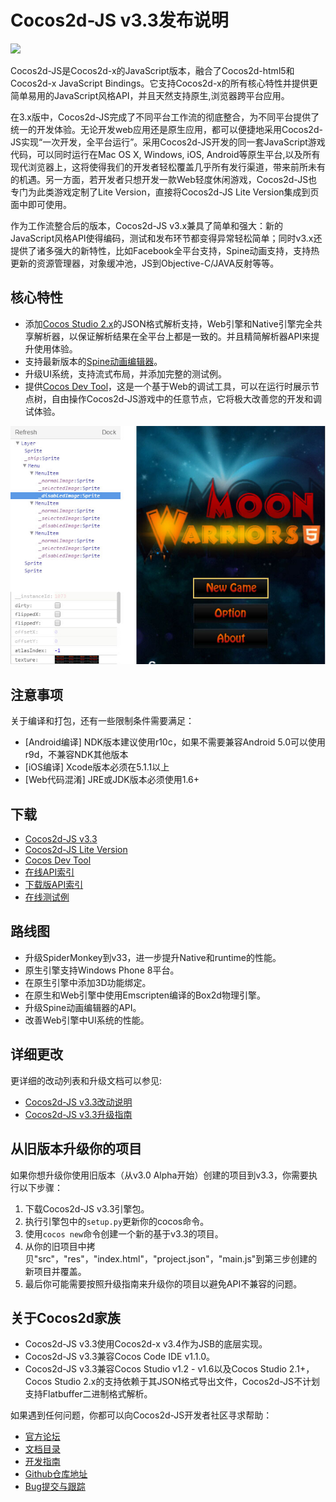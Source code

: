 # Cocos2d-JS v3.3发布说明

<img src="http://files.cocos2d-x.org/images/orgsite/logo.png" height=180> 

Cocos2d-JS是Cocos2d-x的JavaScript版本，融合了Cocos2d-html5和Cocos2d-x JavaScript Bindings。它支持Cocos2d-x的所有核心特性并提供更简单易用的JavaScript风格API，并且天然支持原生,浏览器跨平台应用。

在3.x版中，Cocos2d-JS完成了不同平台工作流的彻底整合，为不同平台提供了统一的开发体验。无论开发web应用还是原生应用，都可以便捷地采用Cocos2d-JS实现“一次开发，全平台运行”。采用Cocos2d-JS开发的同一套JavaScript游戏代码，可以同时运行在Mac OS X, Windows, iOS, Android等原生平台,以及所有现代浏览器上，这将使得我们的开发者轻松覆盖几乎所有发行渠道，带来前所未有的机遇。另一方面，若开发者只想开发一款Web轻度休闲游戏，Cocos2d-JS也专门为此类游戏定制了Lite Version，直接将Cocos2d-JS Lite Version集成到页面中即可使用。

作为工作流整合后的版本，Cocos2d-JS v3.x兼具了简单和强大：新的JavaScript风格API使得编码，测试和发布环节都变得异常轻松简单；同时v3.x还提供了诸多强大的新特性，比如Facebook全平台支持，Spine动画支持，支持热更新的资源管理器，对象缓冲池，JS到Objective-C/JAVA反射等等。

## 核心特性

* 添加[Cocos Studio 2.x](http://cn.cocos2d-x.org/download/)的JSON格式解析支持，Web引擎和Native引擎完全共享解析器，以保证解析结果在全平台上都是一致的。并且精简解析器API来提升使用体验。
* 支持最新版本的[Spine动画编辑器](http://zh.esotericsoftware.com/)。
* 升级UI系统，支持流式布局，并添加完整的测试例。
* 提供[Cocos Dev Tool](http://h5.cocoachina.com/static/cocos-devtools/)，这是一个基于Web的调试工具，可以在运行时展示节点树，自由操作Cocos2d-JS游戏中的任意节点，它将极大改善您的开发和调试体验。

![](../../res/devtool.jpg)

## 注意事项

关于编译和打包，还有一些限制条件需要满足：

- [Android编译] NDK版本建议使用r10c，如果不需要兼容Android 5.0可以使用r9d，不兼容NDK其他版本
- [iOS编译] Xcode版本必须在5.1.1以上
- [Web代码混淆] JRE或JDK版本必须使用1.6+

## 下载

- [Cocos2d-JS v3.3](http://www.cocos2d-x.org/filedown/cocos2d-js-v3.3.zip)
- [Cocos2d-JS Lite Version](http://cocos2d-x.org/filecenter/jsbuilder/)
- [Cocos Dev Tool](http://h5.cocoachina.com/static/cocos-devtools/)
- [在线API索引](http://www.cocos2d-x.org/wiki/reference/)
- [下载版API索引](http://www.cocos2d-x.org/filedown/Cocos2d-JS-v3.3-API.zip)
- [在线测试例](http://cocos2d-x.org/js-tests/)

## 路线图

- 升级SpiderMonkey到v33，进一步提升Native和runtime的性能。
- 原生引擎支持Windows Phone 8平台。
- 在原生引擎中添加3D功能绑定。
- 在原生和Web引擎中使用Emscripten编译的Box2d物理引擎。
- 升级Spine动画编辑器的API。
- 改善Web引擎中UI系统的性能。

## 详细更改

更详细的改动列表和升级文档可以参见:

- [Cocos2d-JS v3.3改动说明](http://www.cocos2d-x.org/docs/manual/framework/html5/release-notes/v3.3/changelog/en)
- [Cocos2d-JS v3.3升级指南](http://www.cocos2d-x.org/docs/manual/framework/html5/release-notes/v3.3b/upgrade-guide/zh)

## 从旧版本升级你的项目

如果你想升级你使用旧版本（从v3.0 Alpha开始）创建的项目到v3.3，你需要执行以下步骤：

1. 下载Cocos2d-JS v3.3引擎包。
2. 执行引擎包中的`setup.py`更新你的cocos命令。
3. 使用`cocos new`命令创建一个新的基于v3.3的项目。
4. 从你的旧项目中拷贝"src"，"res"，"index.html"，"project.json"，"main.js"到第三步创建的新项目并覆盖。
5. 最后你可能需要按照升级指南来升级你的项目以避免API不兼容的问题。

## 关于Cocos2d家族

- Cocos2d-JS v3.3使用Cocos2d-x v3.4作为JSB的底层实现。
- Cocos2d-JS v3.3兼容Cocos Code IDE v1.1.0。
- Cocos2d-JS v3.3兼容Cocos Studio v1.2 - v1.6以及Cocos Studio 2.1+，Cocos Studio 2.x的支持依赖于其JSON格式导出文件，Cocos2d-JS不计划支持Flatbuffer二进制格式解析。

如果遇到任何问题，你都可以向Cocos2d-JS开发者社区寻求帮助： 

- [官方论坛](http://www.cocoachina.com/bbs/thread.php?fid-59.html)
- [文档目录](http://cocos2d-x.org/docs/manual/framework/html5/zh)
- [开发指南](http://cn.cocos2d-x.org/article/index?type=cocos2d-x&url=/doc/cocos-docs-master/manual/framework/cocos2d-js/1-about-cocos2d-js/1-1-a-brief-history/zh.md)
- [Github仓库地址](https://github.com/cocos2d/cocos2d-js)
- [Bug提交与跟踪](https://github.com/cocos2d/cocos2d-js/issues)
